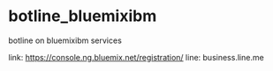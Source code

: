 # botline_bluemixibm
botline on bluemixibm services

link: https://console.ng.bluemix.net/registration/
line: business.line.me

